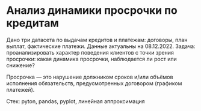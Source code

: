 # Анализ динамики просрочки по кредитам

Дано три датасета по выдачам кредитов и платежам: договоры, план выплат, фактические платежи. Данные актуальны на 08.12.2022. Задача: проанализировать характер поведения клиентов с точки зрения просрочки: какая динамика просрочки, наблюдается ли рост или снижение?

Просрочка — это нарушение должником сроков и/или объёмов исполнения обязательств, предусмотренных договором (графиком платежей).

Стек: pyton, pandas, pyplot, линейная аппроксимация

